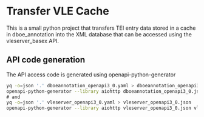 # Transfer VLE Cache

This is a small python project that transfers TEI entry data stored in a cache
in dboe_annotation into the XML database that can be accessed using the vleserver_basex
API.

## API code generation

The API access code is generated using openapi-python-generator

```bash
yq -o=json '.' dboeannotation_openapi3_0.yaml > dboeannotation_openapi3_0.json
openapi-python-generator --library aiohttp dboeannotation_openapi3_0.json dboeannotation\
# and
yq -o=json '.' vleserver_openapi3_0.yaml > vleserver_openapi3_0.json
openapi-python-generator --library aiohttp vleserver_openapi3_0.json vleserver
```
